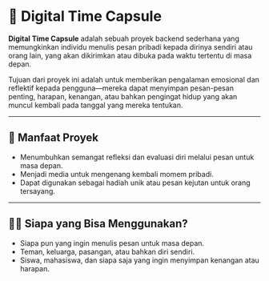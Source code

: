 # 🎁 Digital Time Capsule

**Digital Time Capsule** adalah sebuah proyek backend sederhana yang memungkinkan individu menulis pesan pribadi kepada dirinya sendiri atau orang lain, yang akan dikirimkan atau dibuka pada waktu tertentu di masa depan.

Tujuan dari proyek ini adalah untuk memberikan pengalaman emosional dan reflektif kepada pengguna—mereka dapat menyimpan pesan-pesan penting, harapan, kenangan, atau bahkan pengingat hidup yang akan muncul kembali pada tanggal yang mereka tentukan.

---

## 🎯 Manfaat Proyek

- Menumbuhkan semangat refleksi dan evaluasi diri melalui pesan untuk masa depan.
- Menjadi media untuk mengenang kembali momem pribadi.
- Dapat digunakan sebagai hadiah unik atau pesan kejutan untuk orang tersayang.

---

## 🙋‍♂️ Siapa yang Bisa Menggunakan?

- Siapa pun yang ingin menulis pesan untuk masa depan.
- Teman, keluarga, pasangan, atau bahkan diri sendiri.
- Siswa, mahasiswa, dan siapa saja yang ingin menyimpan kenangan atau harapan.
  
